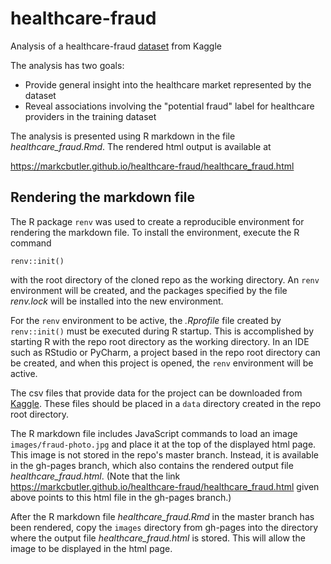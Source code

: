 # healthcare-fraud
Analysis of a healthcare-fraud
[dataset](https://www.kaggle.com/rohitrox/healthcare-provider-fraud-detection-analysis)
from Kaggle

The analysis has two goals:

  - Provide general insight into the healthcare market represented by the
    dataset
  - Reveal associations involving the "potential fraud" label for healthcare
    providers in the training dataset

The analysis is presented using R markdown in the file *healthcare_fraud.Rmd*.
The rendered html output is available at

https://markcbutler.github.io/healthcare-fraud/healthcare_fraud.html

## Rendering the markdown file

The R package `renv` was used to create a reproducible environment for
rendering the markdown file.  To install the environment, execute the R
command

`renv::init()`

with the root directory of the cloned repo as the working directory.  An
`renv` environment will be created, and the packages specified by the file
*renv.lock* will be installed into the new environment.

For the `renv` environment to be active, the *.Rprofile* file created by
`renv::init()` must be executed during R startup.  This is accomplished by
starting R with the repo root directory as the working directory.  In an IDE
such as RStudio or PyCharm, a project based in the repo root directory can be
created, and when this project is opened, the `renv` environment will be
active.

The csv files that provide data for the project can be downloaded from
[Kaggle](https://www.kaggle.com/rohitrox/healthcare-provider-fraud-detection-analysis).
These files should be placed in a `data` directory created in the repo root
directory.

The R markdown file includes JavaScript commands to load an image
`images/fraud-photo.jpg` and place it at the top of the displayed html page.
This image is not stored in the repo's master branch.  Instead, it is
available in the gh-pages branch, which also contains the rendered output file
*healthcare_fraud.html*.  (Note that the link
https://markcbutler.github.io/healthcare-fraud/healthcare_fraud.html given
above points to this html file in the gh-pages branch.)

After the R markdown file *healthcare_fraud.Rmd* in the master branch has been
rendered, copy the `images` directory from gh-pages into the directory where
the output file *healthcare_fraud.html* is stored.  This will allow the image to be
displayed in the html page.
